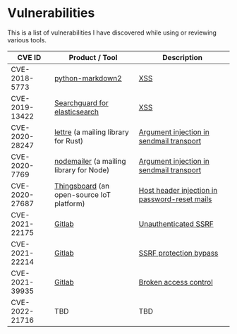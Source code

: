 # Vulnerabilities

This is a list of vulnerabilities I have discovered while using or reviewing various tools.

| CVE ID | Product / Tool | Description |
|--------|----------------|-------------|
| CVE-2018-5773 | [python-markdown2](https://github.com/trentm/python-markdown2) | [XSS](https://github.com/trentm/python-markdown2/issues/285) |
| CVE-2019-13422 | [Searchguard for elasticsearch](https://search-guard.com/) | [XSS](https://search-guard.com/cve-advisory/) |
| CVE-2020-28247 | [lettre](https://github.com/lettre/lettre) (a mailing library for Rust)| [Argument injection in sendmail transport](https://github.com/lettre/lettre/security/advisories/GHSA-vc2p-r46x-m3vx)|
| CVE-2020-7769 | [nodemailer](https://github.com/nodemailer/nodemailer) (a mailing library for Node) |  [Argument injection in sendmail transport](https://nvd.nist.gov/vuln/detail/CVE-2020-7769)|
| CVE-2020-27687 | [Thingsboard](https://github.com/thingsboard/thingsboard) (an open-source IoT platform) | [Host header injection in password-reset mails](https://nvd.nist.gov/vuln/detail/CVE-2020-27687)|
| CVE-2021-22175 | [Gitlab](https://gitlab.com/gitlab-org/gitlab) | [Unauthenticated SSRF](https://nvd.nist.gov/vuln/detail/CVE-2021-22175) |
| CVE-2021-22214 | [Gitlab](https://gitlab.com/gitlab-org/gitlab) | [SSRF protection bypass](https://nvd.nist.gov/vuln/detail/CVE-2021-22214) |
| CVE-2021-39935 | [Gitlab](https://gitlab.com/gitlab-org/gitlab) | [Broken access control](https://nvd.nist.gov/vuln/detail/CVE-2021-39935) |
| CVE-2022-21716 | TBD | TBD
